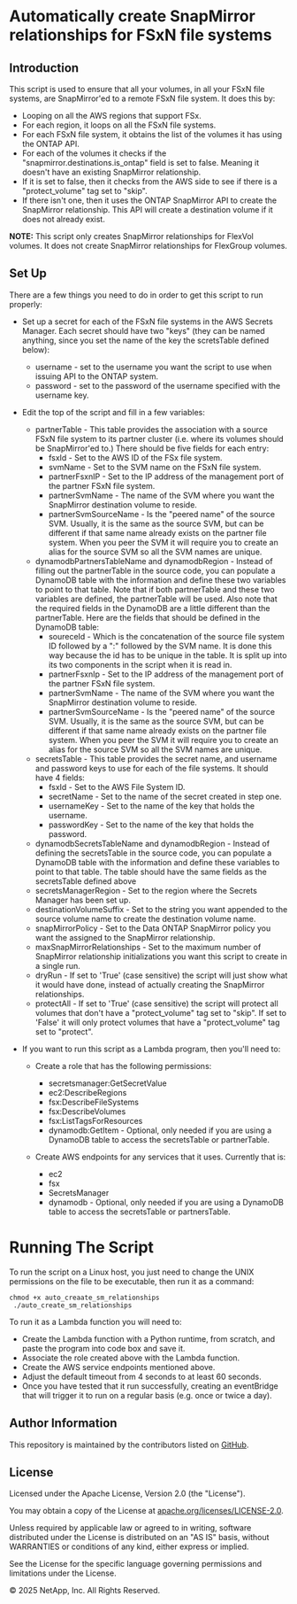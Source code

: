 # Automatically create SnapMirror relationships for FSxN file systems

## Introduction
This script is used to ensure that all your volumes, in all your FSxN file systems, are SnapMirror'ed to a remote FSxN file system. It does this by:

- Looping on all the AWS regions that support FSx.
- For each region, it loops on all the FSxN file systems.
- For each FSxN file system, it obtains the list of the volumes it has using the ONTAP API.
- For each of the volumes it checks if the "snapmirror.destinations.is_ontap" field is set to false. Meaning it doesn't have an existing SnapMirror relationship.
- If it is set to false, then it checks from the AWS side to see if there is a "protect_volume" tag set to "skip".
- If there isn't one, then it uses the ONTAP SnapMirror API to create the SnapMirror relationship. This API will create a destination volume if it does not already exist.

**NOTE:** This script only creates SnapMirror relationships for FlexVol volumes. It does not create SnapMirror relationships for FlexGroup volumes.

## Set Up
There are a few things you need to do in order to get this script to run properly:

- Set up a secret for each of the FSxN file systems in the AWS Secrets Manager. Each secret should have two "keys" (they can be named anything, since you set the name of the key the scretsTable defined below):
    - username - set to the username you want the script to use when issuing API to the ONTAP system.
    - password - set to the password of the username specified with the username key.
- Edit the top of the script and fill in a few variables:
    - partnerTable - This table provides the association with a source FSxN file system to its partner cluster (i.e. where its volumes should be SnapMirror'ed to.) There should be five fields for each entry:
        - fsxId - Set to the AWS ID of the FSx file system.
        - svmName - Set to the SVM name on the FSxN file system.
        - partnerFsxnIP - Set to the IP address of the management port of the partner FSxN file system.
        - partnerSvmName - The name of the SVM where you want the SnapMirror destination volume to reside.
        - partnerSvmSourceName - Is the "peered name" of the source SVM. Usually, it is the same as the source SVM, but can be different if that same name already exists on the partner file system. When you peer the SVM it will require you to create an alias for the source SVM so all the SVM names are unique.
    - dynamodbPartnersTableName and dynamodbRegion - Instead of filling out the partnerTable in the source code, you can populate a DynamoDB table with the information and define these two variables to point to that table. Note that if both partnerTable and these two variables are defined, the partnerTable will be used. Also note that the required fields in the DynamoDB are a little different than the partnerTable. Here are the fields that should be defined in the DynamoDB table:
        - soureceId - Which is the concatenation of the source file system ID followed by a ":" followed by the SVM name. It is done this way because the id has to be unique in the table. It is split up into its two components in the script when it is read in.
        - partnerFsxnIp - Set to the IP address of the management port of the partner FSxN file system.
        - partnerSvmName - The name of the SVM where you want the SnapMirror destination volume to reside.
        - partnerSvmSourceName - Is the "peered name" of the source SVM. Usually, it is the same as the source SVM, but can be different if that same name already exists on the partner file system. When you peer the SVM it will require you to create an alias for the source SVM so all the SVM names are unique.
    - secretsTable - This table provides the secret name, and username and password keys to use for each of the file systems. It should have 4 fields:
        - fsxId - Set to the AWS File System ID.
        - secretName - Set to the name of the secret created in step one.
        - usernameKey - Set to the name of the key that holds the username.
        - passwordKey - Set to the name of the key that holds the password.
    - dynamodbSecretsTableName and dynamodbRegion - Instead of defining the secretsTable in the source code, you can populate a DynamoDB table with the information and define these variables to point to that table. The table should have the same fields as the secretsTable defined above
    - secretsManagerRegion - Set to the region where the Secrets Manager has been set up.
    - destinationVolumeSuffix - Set to the string you want appended to the source volume name to create the destination volume name.
    - snapMirrorPolicy - Set to the Data ONTAP SnapMirror policy you want the assigned to the SnapMirror relationship.
    - maxSnapMirrorRelationships - Set to the maximum number of SnapMirror relationship initializations you want this script to create in a single run.
    - dryRun - If set to 'True' (case sensitive) the script will just show what it would have done, instead of actually creating the SnapMirror relationships.
    - protectAll - If set to 'True' (case sensitive) the script will protect all volumes that don't have a "protect_volume" tag set to "skip". If set to 'False' it will only protect volumes that have a "protect_volume" tag set to "protect".

- If you want to run this script as a Lambda program, then you'll need to:
    - Create a role that has the following permissions:
        - secretsmanager:GetSecretValue
        - ec2:DescribeRegions
        - fsx:DescribeFileSystems
        - fsx:DescribeVolumes
        - fsx:ListTagsForResources
        - dynamodb:GetItem - Optional, only needed if you are using a DynamoDB table to access the secretsTable or partnerTable.

    - Create AWS endpoints for any services that it uses. Currently that is:
        - ec2
        - fsx
        - SecretsManager
        - dynamodb - Optional, only needed if you are using a DynamoDB table to access the secretsTable or partnersTable.

# Running The Script
To run the script on a Linux host, you just need to change the UNIX permissions on the file to be executable, then run it as a command:
```
chmod +x auto_creaate_sm_relationships
 ./auto_create_sm_relationships
```
To run it as a Lambda function you will need to:
- Create the Lambda function with a Python runtime, from scratch, and paste the program into code box and save it.
- Associate the role created above with the Lambda function.
- Create the AWS service endpoints mentioned above.
- Adjust the default timeout from 4 seconds to at least 60 seconds.
- Once you have tested that it run successfully, creating an eventBridge that will trigger it to run on a regular basis (e.g. once or twice a day).

## Author Information

This repository is maintained by the contributors listed on [GitHub](https://github.com/NetApp/FSx-ONTAP-utils/graphs/contributors).

## License

Licensed under the Apache License, Version 2.0 (the "License").

You may obtain a copy of the License at [apache.org/licenses/LICENSE-2.0](http://www.apache.org/licenses/LICENSE-2.0).

Unless required by applicable law or agreed to in writing, software distributed under the License is distributed on an "AS IS" basis, without WARRANTIES or conditions of any kind, either express or implied.

See the License for the specific language governing permissions and limitations under the License.

© 2025 NetApp, Inc. All Rights Reserved.
